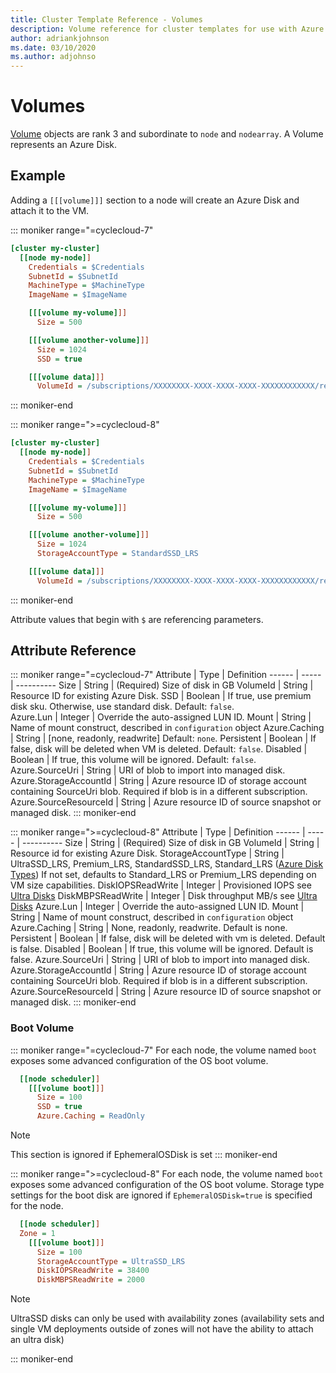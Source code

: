 ```yaml
---
title: Cluster Template Reference - Volumes
description: Volume reference for cluster templates for use with Azure CycleCloud
author: adriankjohnson
ms.date: 03/10/2020
ms.author: adjohnso
---
```


# Volumes

[Volume](~/how-to/mount-disk.md) objects are rank 3 and subordinate to `node` and `nodearray`. A Volume represents an Azure Disk.

## Example

Adding a `[[[volume]]]` section to a node will create an Azure Disk and attach it to the VM.

::: moniker range="=cyclecloud-7"
``` ini
[cluster my-cluster]
  [[node my-node]]
    Credentials = $Credentials
    SubnetId = $SubnetId
    MachineType = $MachineType
    ImageName = $ImageName

    [[[volume my-volume]]]
      Size = 500

    [[[volume another-volume]]]
      Size = 1024
      SSD = true

    [[[volume data]]]
      VolumeId = /subscriptions/XXXXXXXX-XXXX-XXXX-XXXX-XXXXXXXXXXXX/resourceGroups/my-rg/providers/Microsoft.Compute/disks/datadisk
```
::: moniker-end

::: moniker range=">=cyclecloud-8"
``` ini
[cluster my-cluster]
  [[node my-node]]
    Credentials = $Credentials
    SubnetId = $SubnetId
    MachineType = $MachineType
    ImageName = $ImageName

    [[[volume my-volume]]]
      Size = 500

    [[[volume another-volume]]]
      Size = 1024
      StorageAccountType = StandardSSD_LRS

    [[[volume data]]]
      VolumeId = /subscriptions/XXXXXXXX-XXXX-XXXX-XXXX-XXXXXXXXXXXX/resourceGroups/my-rg/providers/Microsoft.Compute/disks/datadisk
```
::: moniker-end

Attribute values that begin with `$` are referencing parameters.

## Attribute Reference

::: moniker range="=cyclecloud-7"
Attribute | Type | Definition
------ | ----- | ----------
Size | String | (Required) Size of disk in GB
VolumeId | String | Resource ID for existing Azure Disk.
SSD | Boolean | If true, use premium disk sku. Otherwise, use standard disk. Default: `false`.  
Azure.Lun | Integer | Override the auto-assigned LUN ID.
Mount | String | Name of mount construct, described in `configuration` object
Azure.Caching | String | [none, readonly, readwrite] Default: `none`.
Persistent | Boolean | If false, disk will be deleted when VM is deleted. Default: `false`.
Disabled | Boolean | If true, this volume will be ignored. Default: `false`.
Azure.SourceUri | String | URI of blob to import into managed disk.
Azure.StorageAccountId | String | Azure resource ID of storage account containing SourceUri blob. Required if blob is in a different subscription.
Azure.SourceResourceId | String | Azure resource ID of source snapshot or managed disk.
::: moniker-end

::: moniker range=">=cyclecloud-8"
Attribute | Type | Definition
------ | ----- | ----------
Size | String | (Required) Size of disk in GB
VolumeId | String | Resource id for existing Azure Disk.
StorageAccountType | String | UltraSSD_LRS, Premium_LRS, StandardSSD_LRS, Standard_LRS ([Azure Disk Types](https://docs.microsoft.com/azure/virtual-machines/linux/disks-types)) If not set, defaults to Standard_LRS or Premium_LRS depending on VM size capabilities.
DiskIOPSReadWrite | Integer | Provisioned IOPS see [Ultra Disks](https://docs.microsoft.com/azure/virtual-machines/linux/disks-types#ultra-disk)
DiskMBPSReadWrite | Integer | Disk throughput MB/s see [Ultra Disks](https://docs.microsoft.com/azure/virtual-machines/linux/disks-types#ultra-disk) 
Azure.Lun | Integer | Override the auto-assigned LUN ID.
Mount | String | Name of mount construct, described in `configuration` object
Azure.Caching | String | None, readonly, readwrite. Default is none.
Persistent | Boolean | If false, disk will be deleted with vm is deleted. Default is false.
Disabled | Boolean | If true, this volume will be ignored. Default is false.
Azure.SourceUri | String | URI of blob to import into managed disk.
Azure.StorageAccountId | String | Azure resource ID of storage account containing SourceUri blob. Required if blob is in a different subscription.
Azure.SourceResourceId | String | Azure resource ID of source snapshot or managed disk.
::: moniker-end

### Boot Volume
::: moniker range="=cyclecloud-7"
For each node, the volume named `boot` exposes some advanced configuration of the OS boot volume.

``` ini
  [[node scheduler]]
    [[[volume boot]]]
      Size = 100
      SSD = true
      Azure.Caching = ReadOnly
```

>[!NOTE]
>This section is ignored if EphemeralOSDisk is set
::: moniker-end

::: moniker range=">=cyclecloud-8"
For each node, the volume named `boot` exposes some advanced configuration of the OS boot volume. Storage type settings for the boot disk are ignored if `EphemeralOSDisk=true` is specified for the node.

``` ini
  [[node scheduler]]
  Zone = 1
    [[[volume boot]]]
      Size = 100
      StorageAccountType = UltraSSD_LRS
      DiskIOPSReadWrite = 38400
      DiskMBPSReadWrite = 2000
```
> [!NOTE]
> UltraSSD disks can only be used with availability zones (availability sets and single VM deployments outside of zones will not have the ability to attach an ultra disk)

::: moniker-end